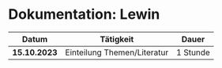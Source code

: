 # Dokumentation: Lewin

| Datum | Tätigkeit | Dauer
|:------:|:---------------:|:----------:|
| **15.10.2023** | Einteilung Themen/Literatur | 1 Stunde | 
